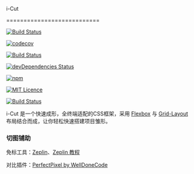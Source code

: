 ﻿i-Cut

===========================


[![Build Status](https://travis-ci.org/zhenbinjing/i-Cut.svg?branch=master)](https://travis-ci.org/zhenbinjing/i-Cut)

[![codecov](https://codecov.io/gh/zhenbinjing/i-Cut/branch/master/graph/badge.svg)](https://codecov.io/gh/zhenbinjing/i-Cut)

[![Build Status](https://saucelabs.com/buildstatus/icut)](https://saucelabs.com/beta/builds/93b3ecb687ac4c8ea4a862b904d06a18)

[![devDependencies Status](https://david-dm.org/zhenbinjing/i-Cut/dev-status.svg)](https://david-dm.org/zhenbinjing/i-Cut?type=dev)

[![npm](https://img.shields.io/npm/v/i-cut.svg)](https://www.npmjs.com/package/i-cut)

[![MIT Licence](https://img.shields.io/npm/l/i-cut.svg)](https://opensource.org/licenses/mit-license.php)

[![Build Status](https://saucelabs.com/browser-matrix/icut.svg)](https://saucelabs.com/beta/builds/8913e384e9de43ffb3813d69b4054b8c)




i-Cut 是一个快速成形，全终端适配的CSS框架，采用 [Flexbox](https://developer.mozilla.org/zh-CN/docs/Web/CSS/flex) 与 [Grid-Layout](https://developer.mozilla.org/zh-CN/docs/Web/CSS/grid) 布局结合而成，让你轻松快速搭建项目雏形。



### 切图铺助

免标工具：[Zeplin](https://zeplin.io/)、[Zeplin 教程](http://blog.163.com/zbj_jbz/blog/static/212615164201692210316119/)

对比插件：[PerfectPixel by WellDoneCode](https://chrome.google.com/webstore/detail/perfectpixel-by-welldonec/dkaagdgjmgdmbnecmcefdhjekcoceebi?utm_source=chrome-app-launcher-info-dialog)